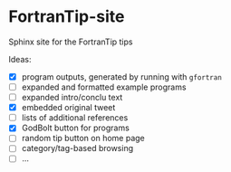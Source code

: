 # FortranTip-site

Sphinx site for the FortranTip tips

Ideas:
* [x] program outputs, generated by running with `gfortran`
* [ ] expanded and formatted example programs
* [ ] expanded intro/conclu text
* [x] embedded original tweet
* [ ] lists of additional references
* [x] GodBolt button for programs
* [ ] random tip button on home page
* [ ] category/tag-based browsing
* [ ] ...
